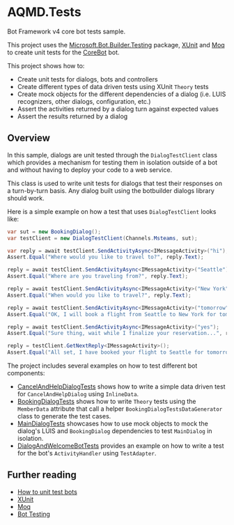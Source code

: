 ﻿
# AQMD.Tests

Bot Framework v4 core bot tests sample.

This project uses the [Microsoft.Bot.Builder.Testing](https://www.nuget.org/packages/Microsoft.Bot.Builder.Testing/) package, [XUnit](https://xunit.net/) and [Moq](https://github.com/moq/moq) to create unit tests for the [CoreBot](../13.core-bot) bot.

This project shows how to:

- Create unit tests for dialogs, bots and controllers
- Create different types of data driven tests using XUnit `Theory` tests
- Create mock objects for the different dependencies of a dialog (i.e. LUIS recognizers, other dialogs, configuration, etc.)
- Assert the activities returned by a dialog turn against expected values
- Assert the results returned by a dialog

## Overview

In this sample, dialogs are unit tested through the `DialogTestClient` class which provides a mechanism for testing them in isolation outside of a bot and without having to deploy your code to a web service.

This class is used to write unit tests for dialogs that test their responses on a turn-by-turn basis. Any dialog built using the botbuilder dialogs library should work.

Here is a simple example on how a test that uses `DialogTestClient` looks like:

```csharp
var sut = new BookingDialog();
var testClient = new DialogTestClient(Channels.Msteams, sut);

var reply = await testClient.SendActivityAsync<IMessageActivity>("hi");
Assert.Equal("Where would you like to travel to?", reply.Text);

reply = await testClient.SendActivityAsync<IMessageActivity>("Seattle");
Assert.Equal("Where are you traveling from?", reply.Text);

reply = await testClient.SendActivityAsync<IMessageActivity>("New York");
Assert.Equal("When would you like to travel?", reply.Text);

reply = await testClient.SendActivityAsync<IMessageActivity>("tomorrow");
Assert.Equal("OK, I will book a flight from Seattle to New York for tomorrow, Is this Correct?", reply.Text);

reply = await testClient.SendActivityAsync<IMessageActivity>("yes");
Assert.Equal("Sure thing, wait while I finalize your reservation...", reply.Text);

reply = testClient.GetNextReply<IMessageActivity>();
Assert.Equal("All set, I have booked your flight to Seattle for tomorrow", reply.Text);
```

The project includes several examples on how to test different bot components:

- [CancelAndHelpDialogTests](Dialogs/CancelAndHelpDialogTests.cs) shows how to write a simple data driven test for `CancelAndHelpDialog` using `InlineData`.
- [BookingDialogTests](Dialogs/BookingDialogTests.cs) shows how to write `Theory` tests using the `MemberData` attribute that call a helper `BookingDialogTestsDataGenerator` class to generate the test cases.
- [MainDialogTests](Dialogs/MainDialogTests.cs) showcases how to use mock objects to mock the dialog's LUIS and `BookingDialog` dependencies to test `MainDialog` in isolation.
- [DialogAndWelcomeBotTests](Bots/DialogAndWelcomeBotTests.cs) provides an example on how to write a test for the bot's `ActivityHandler` using `TestAdapter`.

## Further reading

- [How to unit test bots](https://aka.ms/cs-unit-test-docs)
- [XUnit](https://xunit.net/)
- [Moq](https://github.com/moq/moq)
- [Bot Testing](https://github.com/microsoft/botframework-sdk/blob/master/specs/testing/testing.md)
